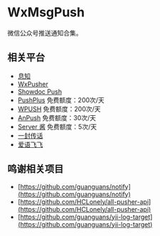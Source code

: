 # WxMsgPush
微信公众号推送通知合集。

## 相关平台
* [息知](https://xz.qqoq.net/#/index)
* [WxPusher](https://wxpusher.zjiecode.com/docs/#/)
* [Showdoc Push](https://push.showdoc.com.cn/#/)
* [PushPlus](https://www.pushplus.plus/) 免费额度：200次/天
* [WPUSH](https://wpush.cn/) 免费额度：200次/天
* [AnPush](https://anpush.com/) 免费额度：30次/天
* [Server 酱](https://sct.ftqq.com) 免费额度：5次/天
* [一封传话](https://www.phprm.com/push/h5/)
* [爱语飞飞](https://iyuu.cn/)

## 鸣谢相关项目
* [https://github.com/guanguans/notify](https://github.com/guanguans/notify)
* [https://github.com/HCLonely/all-pusher-api](https://github.com/HCLonely/all-pusher-api)
* [https://github.com/guanguans/yii-log-target](https://github.com/guanguans/yii-log-target)
